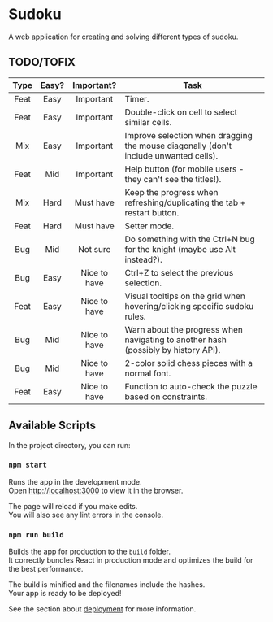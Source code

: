 # Sudoku

A web application for creating and solving different types of sudoku.

## TODO/TOFIX
| Type | Easy? |  Important?  | Task                                                                                 |
|:----:|:-----:|:------------:|--------------------------------------------------------------------------------------|
| Feat | Easy  |  Important   | Timer.                                                                               |
| Feat | Easy  |  Important   | Double-click on cell to select similar cells.                                        |
| Mix  | Easy  |  Important   | Improve selection when dragging the mouse diagonally (don't include unwanted cells). |
| Feat |  Mid  |  Important   | Help button (for mobile users - they can't see the titles!).                         |
| Mix  | Hard  |  Must have   | Keep the progress when refreshing/duplicating the tab + restart button.              |
| Feat | Hard  |  Must have   | Setter mode.                                                                         |
| Bug  |  Mid  |   Not sure   | Do something with the Ctrl+N bug for the knight (maybe use Alt instead?).            |
| Bug  | Easy  | Nice to have | Ctrl+Z to select the previous selection.                                             |
| Feat | Easy  | Nice to have | Visual tooltips on the grid when hovering/clicking specific sudoku rules.            |
| Bug  |  Mid  | Nice to have | Warn about the progress when navigating to another hash (possibly by history API).   |
| Bug  |  Mid  | Nice to have | 2-color solid chess pieces with a normal font.                                       |
| Feat | Easy  | Nice to have | Function to auto-check the puzzle based on constraints.                              |

## Available Scripts

In the project directory, you can run:

### `npm start`

Runs the app in the development mode.\
Open [http://localhost:3000](http://localhost:3000) to view it in the browser.

The page will reload if you make edits.\
You will also see any lint errors in the console.

### `npm run build`

Builds the app for production to the `build` folder.\
It correctly bundles React in production mode and optimizes the build for the best performance.

The build is minified and the filenames include the hashes.\
Your app is ready to be deployed!

See the section about [deployment](https://facebook.github.io/create-react-app/docs/deployment) for more information.
